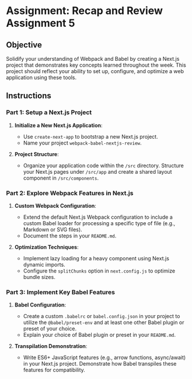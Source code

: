 # Assignment: Recap and Review Assignment 5

## Objective

Solidify your understanding of Webpack and Babel by creating a Next.js project that demonstrates key concepts learned throughout the week. This project should reflect your ability to set up, configure, and optimize a web application using these tools.

## Instructions

### Part 1: Setup a Next.js Project

1. **Initialize a New Next.js Application**:

   - Use `create-next-app` to bootstrap a new Next.js project.
   - Name your project `webpack-babel-nextjs-review`.

2. **Project Structure**:
   - Organize your application code within the `/src` directory. Structure your Next.js pages under `/src/app` and create a shared layout component in `/src/components`.

### Part 2: Explore Webpack Features in Next.js

1. **Custom Webpack Configuration**:

   - Extend the default Next.js Webpack configuration to include a custom Babel loader for processing a specific type of file (e.g., Markdown or SVG files).
   - Document the steps in your `README.md`.

2. **Optimization Techniques**:
   - Implement lazy loading for a heavy component using Next.js dynamic imports.
   - Configure the `splitChunks` option in `next.config.js` to optimize bundle sizes.

### Part 3: Implement Key Babel Features

1. **Babel Configuration**:

   - Create a custom `.babelrc` or `babel.config.json` in your project to utilize the `@babel/preset-env` and at least one other Babel plugin or preset of your choice.
   - Explain your choice of Babel plugin or preset in your `README.md`.

2. **Transpilation Demonstration**:
   - Write ES6+ JavaScript features (e.g., arrow functions, async/await) in your Next.js project. Demonstrate how Babel transpiles these features for compatibility.
